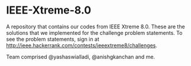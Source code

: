 IEEE-Xtreme-8.0
===============

A repository that contains our codes from IEEE Xtreme 8.0. These are the solutions that we implemented for the challenge problem statements. To see the problem statements, sign in at http://ieee.hackerrank.com/contests/ieeextreme8/challenges.

Team comprised @yashaswialladi, @anishgkanchan and me.